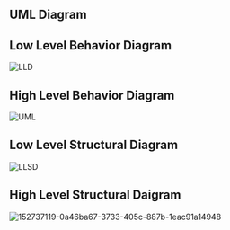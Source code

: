 
## UML Diagram

## Low Level Behavior Diagram

![LLD](https://user-images.githubusercontent.com/62873230/156751006-4219c092-3791-4c7c-b30c-926977aeaf14.jpg)

## High Level Behavior Diagram

![UML](https://user-images.githubusercontent.com/62873230/156750233-a13657c5-5ebf-4e34-a0ed-b2705db4e67f.jpg)

## Low Level Structural Diagram

![LLSD](https://user-images.githubusercontent.com/62873230/156751921-cd0b1a37-d1ee-4266-b8e4-9e1c1a85d7a1.jpg)

## High Level Structural Daigram

![152737119-0a46ba67-3733-405c-887b-1eac91a14948](https://user-images.githubusercontent.com/62873230/156752230-8b8577d5-7689-487f-89a4-ec52dfacf861.jpg)
